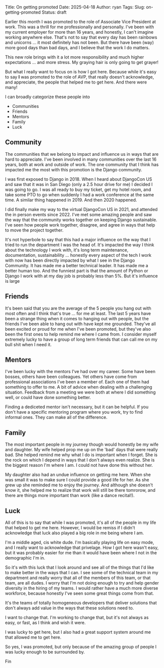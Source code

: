 Title: On getting promoted
Date: 2025-04-18
Author: ryan
Tags:
Slug: on-getting-promoted
Status: draft

Earlier this month I was promoted to the role of Associate Vice President at work. This was a thrill for me professionally and personally. I've been with my current employer for more than 16 years, and honestly, I can't imagine working anywhere else. That's not to say that every day has been rainbows and unicorns ... it most definitely has not been. But there have been (way) more good days than bad days, and I believe that the work I do matters.

This new role brings with it a lot more responsibility and much higher expectations ... and more stress. My graying hair is only going to get grayer!

But what I really want to focus on is how I got here. Because while it's easy to say **I** was promoted to the role of AVP, that really doesn't acknowledge, and appreciate, the people that helped me to get here. And there were many!

I can broadly categorize these people into

- Communities
- Friends
- Mentors
- Family
- Luck

## Community

The communities that we belong to impact and influence us in ways that are hard to appreciate. I've been involved in many communities over the last 16 years, both at work and outside of work. The one community that I think has impacted me the most with this promotion is the Django community.

I was first exposed to Django in 2018. When I heard about DjangoCon US and saw that it was in San Diego (only a 2.5 hour drive for me) I decided I was going to go. I was all ready to buy my ticket, get my hotel room, and take some PTO to go when suddenly I had a work conference at the same time. A similar thing happened in 2019. And then 2020 happened.

I did finally make my way to the virtual DjangoCon US in 2021, and attended the in person events since 2022. I've met some amazing people and saw the way that the community works together on keeping Django sustainable. I've seen how people work together, disagree, and agree in ways that help to move the project together.

It's not hyperbole to say that this had a major influence on the way that I tried to run the department I was the head of. It's impacted the way I think about the technology I work with, it's long term maintenance, documentation, sustainability ... honestly every aspect of the tech I work with now has been directly impacted by what I see in the Django Community. It has made me a better technical leader. It has made me a better human too. And the funniest part is that the amount of Python or Django I work with at my day job is probably less than 5%. But it's influence is large

## Friends

It's been said that you are the average of the 5 people you hang out with most often and I think that's true ... for me at least. The last 5 years have been a strange thing when it comes to hanging out with people, but the friends I've been able to hang out with have kept me grounded. They've all been excited or proud for me when I've been promoted, but they've also been the first ones to help remind me where I came from. I consider myself extremely lucky to have a group of long term friends that can call me on my bull shit when I need it.

## Mentors

I've been lucky with the mentors I've had over my career. Some have been bosses, others have been colleagues. Yet others have come from professional associations I've been a member of. Each one of them had something to offer to me. A bit of advice when dealing with a challenging situation. Feedback from a meeting we were both at where I did something well, or could have done something better.

Finding a dediceted mentor isn't necessary, but it can be helpful. If you don't have a specific mentoring program where you work, try to find informal ones. They can make all of the difference.

## Family

The most important people in my journey though would honestly be my wife and daughter. My wife helped prop me up on the 'bad' days that were really bad. She helped remind me why what I do is important when I forget. She is the rock on which I depend in ways that I don't always even realize. She is the biggest reason I'm where I am. I could not have done this without her.

My daughter also had an undue influence on getting me here. When she was small it was to make sure I could provide a good life for her. As she grew up she reminded me to enjoy the journey. And although she doesn't know it, she helped me to realize that work will still be there tomrorow, and there are things more important than work (like a dance recital!).

## Luck

All of this is to say that while I was promoted, it's all of the people in my life that helped to get me here. However, I would be remiss if I didn't acknowledge that luck also played a big role in me being where I am.

I'm a middle aged, cis white dude. I'm basically playing life on easy mode, and I really want to acknowledge that privelage. How I got here wasn't easy, but it was probably easier for me than it would have been where I not in the demographic I'm in.

So it's with this luck that I look around and see all of the things that I'd like to make better in the ways that I can. I see some of the technical team in my department and really worry that all of the members of this team, or that team, are all dudes. I worry that I'm not doing enough to try and help gender diversity in the hiring of my teams. I would rather have a much more diverse workforce, because honestly I've seen some great things come from that.

It's the teams of totally homogeneous developers that deliver solutions that don't always add value in the ways that these solutions need to.

I want to change that. I'm working to change that, but it's not always as easy, or fast, as I think and wish it were.

I was lucky to get here, but I also had a great support system around me that allowed me to get here.

So yes, I was promoted, but only because of the amazing group of people I was lucky enough to be surrounded by.

Fin

